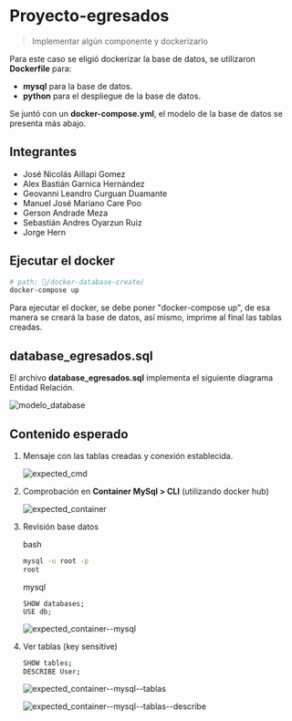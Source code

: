 <h1>Proyecto-egresados</h1>

> Implementar algún componente y dockerizarlo

Para este caso se eligió dockerizar la base de datos, se utilizaron **Dockerfile** para:
  - **mysql** para la base de datos.
  - **python** para el despliegue de la base de datos.
  
Se juntó con un **docker-compose.yml**, el modelo de la base de datos se presenta más abajo.

## Integrantes
   - José Nicolás Aillapi Gomez
   - Alex Bastián Garnica Hernández
   - Geovanni Leandro Curguan Duamante
   - Manuel José Mariano Care Poo
   - Gerson Andrade Meza
   - Sebastián Andres Oyarzun Ruiz
   - Jorge Hern

## Ejecutar el docker

```bash
# path: 📁/docker-database-create/
docker-compose up
```
Para ejecutar el docker, se debe poner "docker-compose up", de esa manera se creará la base de datos, así mismo, imprime al final las tablas creadas.


## database_egresados.sql
El archivo **database_egresados.sql** implementa el siguiente diagrama Entidad Relación.

![modelo_database](https://i.imgur.com/mGse35q.png)

## Contenido esperado
1. Mensaje con las tablas creadas y conexión establecida.

    ![expected_cmd](https://i.imgur.com/EVPz9rv.png)

2. Comprobación en **Container MySql > CLI** (utilizando docker hub)
  
    ![expected_container](https://i.imgur.com/pEJuBF3.png)
  
3. Revisión base datos
    <p style="color='#787878'">bash</p>

    ```bash
    mysql -u root -p
    root
    ```
    <p style="color='#787878'">mysql</p>
    
    ```mysql
    SHOW databases;
    USE db;
    ```
  
    ![expected_container--mysql](https://i.imgur.com/RhVUkjh.png)
  
4. Ver tablas (key sensitive)

    ```bash
    SHOW tables;
    DESCRIBE User;
    ```

    ![expected_container--mysql--tablas](https://i.imgur.com/iYe3WUX.png)

    ![expected_container--mysql--tablas--describe](https://i.imgur.com/V00HmcA.png)
    
